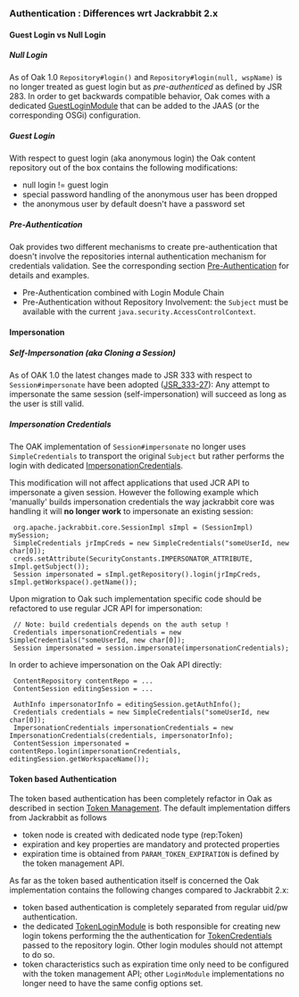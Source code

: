 <!--
   Licensed to the Apache Software Foundation (ASF) under one or more
   contributor license agreements.  See the NOTICE file distributed with
   this work for additional information regarding copyright ownership.
   The ASF licenses this file to You under the Apache License, Version 2.0
   (the "License"); you may not use this file except in compliance with
   the License.  You may obtain a copy of the License at

       http://www.apache.org/licenses/LICENSE-2.0

   Unless required by applicable law or agreed to in writing, software
   distributed under the License is distributed on an "AS IS" BASIS,
   WITHOUT WARRANTIES OR CONDITIONS OF ANY KIND, either express or implied.
   See the License for the specific language governing permissions and
   limitations under the License.
  -->
### Authentication : Differences wrt Jackrabbit 2.x

#### Guest Login vs Null Login

##### Null Login

As of Oak 1.0 `Repository#login()` and `Repository#login(null, wspName)` is no
longer treated as guest login but as _pre-authenticed_ as defined by JSR 283. 
In order to get backwards compatible behavior, Oak comes with a dedicated 
[GuestLoginModule] that can be added to the JAAS (or the corresponding OSGi) 
configuration.

##### Guest Login

With respect to guest login (aka anonymous login) the Oak content repository
out of the box contains the following modifications:

- null login != guest login
- special password handling of the anonymous user has been dropped
- the anonymous user by default doesn't have a password set

##### Pre-Authentication

Oak provides two different mechanisms to create pre-authentication that doesn't
involve the repositories internal authentication mechanism for credentials
validation. See the corresponding section [Pre-Authentication](preauthentication.html)
for details and examples.

- Pre-Authentication combined with Login Module Chain
- Pre-Authentication without Repository Involvement: the `Subject` must be available
  with the current `java.security.AccessControlContext`.

#### Impersonation

##### Self-Impersonation (aka Cloning a Session)

As of OAK 1.0 the latest changes made to JSR 333 with respect to `Session#impersonate`
have been adopted ([JSR_333-27]): Any attempt to impersonate the same session (self-impersonation)
will succeed as long as the user is still valid.

##### Impersonation Credentials

The OAK implementation of `Session#impersonate` no longer uses `SimpleCredentials`
to transport the original `Subject` but rather performs the login with dedicated
[ImpersonationCredentials].

This modification will not affect applications that used JCR API to impersonate
a given session. However the following example which 'manually' builds impersonation
credentials the way jackrabbit core was handling it will **no longer work** to
impersonate an existing session:

     org.apache.jackrabbit.core.SessionImpl sImpl = (SessionImpl) mySession;
     SimpleCredentials jrImpCreds = new SimpleCredentials("someUserId, new char[0]);
     creds.setAttribute(SecurityConstants.IMPERSONATOR_ATTRIBUTE, sImpl.getSubject());
     Session impersonated = sImpl.getRepository().login(jrImpCreds, sImpl.getWorkspace().getName());

Upon migration to Oak such implementation specific code should be refactored
to use regular JCR API for impersonation:

     // Note: build credentials depends on the auth setup !
     Credentials impersonationCredentials = new SimpleCredentials("someUserId, new char[0]);
     Session impersonated = session.impersonate(impersonationCredentials);

In order to achieve impersonation on the Oak API directly:

     ContentRepository contentRepo = ...
     ContentSession editingSession = ...

     AuthInfo impersonatorInfo = editingSession.getAuthInfo();
     Credentials credentials = new SimpleCredentials("someUserId, new char[0]);
     ImpersonationCredentials impersonationCredentials = new ImpersonationCredentials(credentials, impersonatorInfo);
     ContentSession impersonated = contentRepo.login(impersonationCredentials, editingSession.getWorkspaceName());

#### Token based Authentication

The token based authentication has been completely refactor in Oak as described
in section [Token Management](tokenmanagement.html). The default implementation
differs from Jackrabbit as follows

- token node is created with dedicated node type (rep:Token)
- expiration and key properties are mandatory and protected properties
- expiration time is obtained from `PARAM_TOKEN_EXPIRATION` is defined by
  the token management API.

As far as the token based authentication itself is concerned the Oak implementation
contains the following changes compared to Jackrabbit 2.x:

- token based authentication is completely separated from regular uid/pw authentication.
- the dedicated [TokenLoginModule] is both responsible for creating new login tokens
  performing the the authentication for [TokenCredentials] passed to the repository
  login. Other login modules should not attempt to do so.
- token characteristics such as expiration time only need to be configured with the
  token management API; other `LoginModule` implementations no longer need to have
  the same config options set.

<!-- references -->

[TokenLoginModule]: /oak/docs/apidocs/org/apache/jackrabbit/oak/security/authentication/token/TokenLoginModule.html
[TokenCredentials]: http://svn.apache.org/repos/asf/jackrabbit/trunk/jackrabbit-api/src/main/java/org/apache/jackrabbit/api/security/authentication/token/TokenCredentials.java
[GuestLoginModule]:/oak/docs/apidocs/org/apache/jackrabbit/oak/spi/security/authentication/GuestLoginModule.html
[JSR_333-27]: https://java.net/jira/browse/JSR_333-27
[ImpersonationCredentials]: /oak/docs/apidocs/org/apache/jackrabbit/oak/spi/security/authentication/ImpersonationCredentials.html
